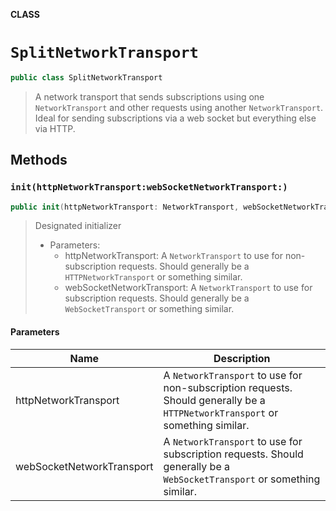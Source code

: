 **CLASS**

# `SplitNetworkTransport`

```swift
public class SplitNetworkTransport
```

> A network transport that sends subscriptions using one `NetworkTransport` and other requests using another `NetworkTransport`. Ideal for sending subscriptions via a web socket but everything else via HTTP.

## Methods
### `init(httpNetworkTransport:webSocketNetworkTransport:)`

```swift
public init(httpNetworkTransport: NetworkTransport, webSocketNetworkTransport: NetworkTransport)
```

> Designated initializer
>
> - Parameters:
>   - httpNetworkTransport: A `NetworkTransport` to use for non-subscription requests. Should generally be a `HTTPNetworkTransport` or something similar.
>   - webSocketNetworkTransport: A `NetworkTransport` to use for subscription requests. Should generally be a `WebSocketTransport` or something similar.

#### Parameters

| Name | Description |
| ---- | ----------- |
| httpNetworkTransport | A `NetworkTransport` to use for non-subscription requests. Should generally be a `HTTPNetworkTransport` or something similar. |
| webSocketNetworkTransport | A `NetworkTransport` to use for subscription requests. Should generally be a `WebSocketTransport` or something similar. |